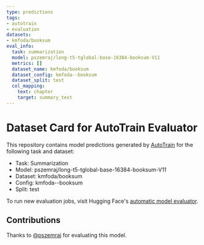 ```yaml
---
type: predictions
tags:
- autotrain
- evaluation
datasets:
- kmfoda/booksum
eval_info:
  task: summarization
  model: pszemraj/long-t5-tglobal-base-16384-booksum-V11
  metrics: []
  dataset_name: kmfoda/booksum
  dataset_config: kmfoda--booksum
  dataset_split: test
  col_mapping:
    text: chapter
    target: summary_text
---
```

# Dataset Card for AutoTrain Evaluator

This repository contains model predictions generated by [AutoTrain](https://huggingface.co/autotrain) for the following task and dataset:

* Task: Summarization
* Model: pszemraj/long-t5-tglobal-base-16384-booksum-V11
* Dataset: kmfoda/booksum
* Config: kmfoda--booksum
* Split: test

To run new evaluation jobs, visit Hugging Face's [automatic model evaluator](https://huggingface.co/spaces/autoevaluate/model-evaluator).

## Contributions

Thanks to [@pszemraj](https://huggingface.co/pszemraj) for evaluating this model.